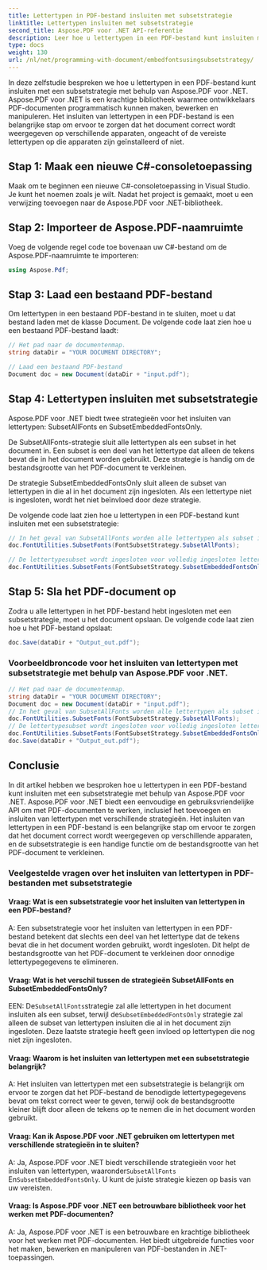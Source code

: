 ```yaml
---
title: Lettertypen in PDF-bestand insluiten met subsetstrategie
linktitle: Lettertypen insluiten met subsetstrategie
second_title: Aspose.PDF voor .NET API-referentie
description: Leer hoe u lettertypen in een PDF-bestand kunt insluiten met Subset Strategy met behulp van Aspose.PDF voor .NET. Optimaliseer uw PDF-formaat door alleen de noodzakelijke tekens in te sluiten.
type: docs
weight: 130
url: /nl/net/programming-with-document/embedfontsusingsubsetstrategy/
---
```

In deze zelfstudie bespreken we hoe u lettertypen in een PDF-bestand kunt insluiten met een subsetstrategie met behulp van Aspose.PDF voor .NET. Aspose.PDF voor .NET is een krachtige bibliotheek waarmee ontwikkelaars PDF-documenten programmatisch kunnen maken, bewerken en manipuleren. Het insluiten van lettertypen in een PDF-bestand is een belangrijke stap om ervoor te zorgen dat het document correct wordt weergegeven op verschillende apparaten, ongeacht of de vereiste lettertypen op die apparaten zijn geïnstalleerd of niet.

## Stap 1: Maak een nieuwe C#-consoletoepassing
Maak om te beginnen een nieuwe C#-consoletoepassing in Visual Studio. Je kunt het noemen zoals je wilt. Nadat het project is gemaakt, moet u een verwijzing toevoegen naar de Aspose.PDF voor .NET-bibliotheek.

## Stap 2: Importeer de Aspose.PDF-naamruimte
Voeg de volgende regel code toe bovenaan uw C#-bestand om de Aspose.PDF-naamruimte te importeren:

```csharp
using Aspose.Pdf;
```

## Stap 3: Laad een bestaand PDF-bestand
Om lettertypen in een bestaand PDF-bestand in te sluiten, moet u dat bestand laden met de klasse Document. De volgende code laat zien hoe u een bestaand PDF-bestand laadt:

```csharp
// Het pad naar de documentenmap.
string dataDir = "YOUR DOCUMENT DIRECTORY";

// Laad een bestaand PDF-bestand
Document doc = new Document(dataDir + "input.pdf");
```

## Stap 4: Lettertypen insluiten met subsetstrategie
Aspose.PDF voor .NET biedt twee strategieën voor het insluiten van lettertypen: SubsetAllFonts en SubsetEmbeddedFontsOnly.

De SubsetAllFonts-strategie sluit alle lettertypen als een subset in het document in. Een subset is een deel van het lettertype dat alleen de tekens bevat die in het document worden gebruikt. Deze strategie is handig om de bestandsgrootte van het PDF-document te verkleinen.

De strategie SubsetEmbeddedFontsOnly sluit alleen de subset van lettertypen in die al in het document zijn ingesloten. Als een lettertype niet is ingesloten, wordt het niet beïnvloed door deze strategie.

De volgende code laat zien hoe u lettertypen in een PDF-bestand kunt insluiten met een subsetstrategie:

```csharp
// In het geval van SubsetAllFonts worden alle lettertypen als subset in het document ingesloten.
doc.FontUtilities.SubsetFonts(FontSubsetStrategy.SubsetAllFonts);

// De lettertypesubset wordt ingesloten voor volledig ingesloten lettertypen, maar lettertypen die niet in het document zijn ingesloten, worden niet beïnvloed.
doc.FontUtilities.SubsetFonts(FontSubsetStrategy.SubsetEmbeddedFontsOnly);
```

## Stap 5: Sla het PDF-document op
Zodra u alle lettertypen in het PDF-bestand hebt ingesloten met een subsetstrategie, moet u het document opslaan. De volgende code laat zien hoe u het PDF-bestand opslaat:

```csharp
doc.Save(dataDir + "Output_out.pdf");
```

### Voorbeeldbroncode voor het insluiten van lettertypen met subsetstrategie met behulp van Aspose.PDF voor .NET. 

```csharp
// Het pad naar de documentenmap.
string dataDir = "YOUR DOCUMENT DIRECTORY";
Document doc = new Document(dataDir + "input.pdf");
// In het geval van SubsetAllFonts worden alle lettertypen als subset in het document ingesloten.
doc.FontUtilities.SubsetFonts(FontSubsetStrategy.SubsetAllFonts);
// De lettertypesubset wordt ingesloten voor volledig ingesloten lettertypen, maar lettertypen die niet in het document zijn ingesloten, worden niet beïnvloed.
doc.FontUtilities.SubsetFonts(FontSubsetStrategy.SubsetEmbeddedFontsOnly);
doc.Save(dataDir + "Output_out.pdf");
```

## Conclusie
In dit artikel hebben we besproken hoe u lettertypen in een PDF-bestand kunt insluiten met een subsetstrategie met behulp van Aspose.PDF voor .NET. Aspose.PDF voor .NET biedt een eenvoudige en gebruiksvriendelijke API om met PDF-documenten te werken, inclusief het toevoegen en insluiten van lettertypen met verschillende strategieën. Het insluiten van lettertypen in een PDF-bestand is een belangrijke stap om ervoor te zorgen dat het document correct wordt weergegeven op verschillende apparaten, en de subsetstrategie is een handige functie om de bestandsgrootte van het PDF-document te verkleinen.

### Veelgestelde vragen over het insluiten van lettertypen in PDF-bestanden met subsetstrategie

#### Vraag: Wat is een subsetstrategie voor het insluiten van lettertypen in een PDF-bestand?

A: Een subsetstrategie voor het insluiten van lettertypen in een PDF-bestand betekent dat slechts een deel van het lettertype dat de tekens bevat die in het document worden gebruikt, wordt ingesloten. Dit helpt de bestandsgrootte van het PDF-document te verkleinen door onnodige lettertypegegevens te elimineren.

#### Vraag: Wat is het verschil tussen de strategieën SubsetAllFonts en SubsetEmbeddedFontsOnly?

 EEN: De`SubsetAllFonts`strategie zal alle lettertypen in het document insluiten als een subset, terwijl de`SubsetEmbeddedFontsOnly` strategie zal alleen de subset van lettertypen insluiten die al in het document zijn ingesloten. Deze laatste strategie heeft geen invloed op lettertypen die nog niet zijn ingesloten.

#### Vraag: Waarom is het insluiten van lettertypen met een subsetstrategie belangrijk?

A: Het insluiten van lettertypen met een subsetstrategie is belangrijk om ervoor te zorgen dat het PDF-bestand de benodigde lettertypegegevens bevat om tekst correct weer te geven, terwijl ook de bestandsgrootte kleiner blijft door alleen de tekens op te nemen die in het document worden gebruikt.

#### Vraag: Kan ik Aspose.PDF voor .NET gebruiken om lettertypen met verschillende strategieën in te sluiten?

 A: Ja, Aspose.PDF voor .NET biedt verschillende strategieën voor het insluiten van lettertypen, waaronder`SubsetAllFonts` En`SubsetEmbeddedFontsOnly`. U kunt de juiste strategie kiezen op basis van uw vereisten.

#### Vraag: Is Aspose.PDF voor .NET een betrouwbare bibliotheek voor het werken met PDF-documenten?

A: Ja, Aspose.PDF voor .NET is een betrouwbare en krachtige bibliotheek voor het werken met PDF-documenten. Het biedt uitgebreide functies voor het maken, bewerken en manipuleren van PDF-bestanden in .NET-toepassingen.